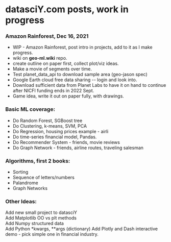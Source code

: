# datasciY.com posts, work in progress  

### Amazon Rainforest, Dec 16, 2021  

 * WIP - Amazon Rainforest, post intro in projects, add to it as I make progress.  
 * wiki on **geo-ml.wiki** repo.
 * create outline on paper first, collect plot/viz ideas.  
 * Make a movie of segments over time.  
 * Test planet_data_api to download sample area (geo-jason spec)  
 * Google Earth cloud free data sharing -- login and look into.  
 * Download sufficient data from Planet Labs to have it on hand to continue after NICFI funding ends in 2022 Sept.  
 * Game idea, write it out on paper fully, with drawings.  


### Basic ML coverage:  

 * Do Random Forest, SGBoost tree  
 * Do Clustering, k-means, SVM, PCA  
 * Do Regression, housing prices example   - airli
 * Do time-series financial model, Pandas.  
 * Do Recommender System - friends, movie reviews  
 * Do Graph Network - friends, airline routes, traveling salesman  
 
### Algorithms, first 2 books:  

 * Sorting  
 * Sequence of letters/numbers  
 * Palandrome  
 * Graph Networks 

### Other Ideas:  

Add new small project to datasciY  
Add Matplotlib OO vs plt methods  
Add Numpy structured data  
Add Python *kwargs, **args (dictionary) 
Add Plotly and Dash interactive demo - pick simple one in financial industry.  

